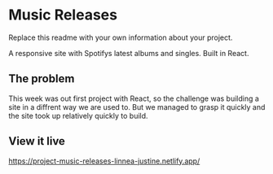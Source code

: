# Music Releases
Replace this readme with your own information about your project.

A responsive site with Spotifys latest albums and singles. Built in React.

## The problem

This week was out first project with React, so the challenge was building a site in a diffrent way we are used to. But we managed to grasp it quickly and the site took up relatively quickly to build. 

## View it live

https://project-music-releases-linnea-justine.netlify.app/
